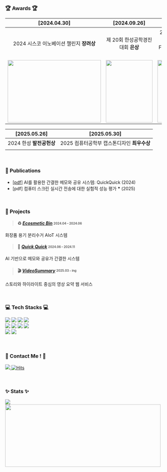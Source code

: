 <!--
**flsrinn/flsrinn** is a ✨ _special_ ✨ repository because its `README.md` (this file) appears on your GitHub profile.

Here are some ideas to get you started:

- 🔭 I’m currently working on ...
- 🌱 I’m currently learning ...
- 👯 I’m looking to collaborate on ...
- 🤔 I’m looking for help with ...
- 💬 Ask me about ...
- 📫 How to reach me: ...
- 😄 Pronouns: ...
- ⚡ Fun fact: ...
-->


### 🏆 Awards 🏆
| [2024.04.30]  | [2024.09.26]  | [2024.11.27]  |  [2025.02.07]  |
|:-:|:-:|:-:|:-:|
| 2024 시스코 이노베이션 챌린지 **장려상**  | 제 20회 한성공학경진대회 **은상**  | 2024 SW중심대학 연합 SW FESTIVAL **최우수상**  | 제 11회 창의융합역량 경진대회 **금상**  |
| <img src="https://github.com/user-attachments/assets/f0fd0a5f-303f-4ed4-a189-da0233df046d" width="300px" height="200px"> |<img src="https://github.com/user-attachments/assets/c8588ad0-bb9f-4c6f-955c-1d402ad993a7" width="150px" height="200px"> | <img src="https://github.com/user-attachments/assets/6dd7d593-c731-4b35-a116-a3dcea67c180" width="130px" height="200px"> |<img src="https://github.com/user-attachments/assets/8e762f45-e674-4e83-b378-6ecb4cac36de" width="150px" height="200px"> |

| [2025.05.26]  | [2025.05.30]  | 
|:-:|:-:|
| 2024 한성 **발전공헌상**  | 2025 컴퓨터공학부 캡스톤디자인 **최우수상** |
|  |  |

<br>

### 📝 Publications
* [[pdf]](https://github.com/user-attachments/files/20361207/AI.QuickQuick.pdf) AI를 활용한 간결한 메모와 공유 시스템: QuickQuick (2024)
* [pdf] 컴퓨터 스크린 실시간 전송에 대한 실험적 성능 평가 __*__ (2025)

<br>

### 🚀 Projects
> #### ♻️ [**_Ecosmetic Bin_**](https://github.com/HSU-REPLAY/Ecosmetic-Bin) <sub><sup>2024.04 – 2024.06</sup></sub>  
  화장품 용기 분리수거 AIoT 시스템

> #### 🧠 [**_Quick Quick_**](https://github.com/HwangCheese/QuickQuick) <sub><sup>2024.06 – 2024.11</sup></sub>  
  AI 기반으로 메모와 공유가 간결한 시스템

> #### 🎬 [**_VideoSummary_**](https://github.com/HwangCheese/VideoSummary) <sub><sup>2025.03 – ing</sup></sub>  
  스토리와 하이라이트 중심의 영상 요약 웹 서비스

<br>

### 💻 Tech Stacks 💻
<img src="https://img.shields.io/badge/java-007396?style=flat&logo=java&logoColor=white"/> <img src="https://img.shields.io/badge/Kotlin-7F52FF?style=flat&logo=kotlin&logoColor=white">
<img src="https://img.shields.io/badge/Flutter-02569B?style=flat&logo=flutter&logoColor=white"/>
<img src="https://img.shields.io/badge/mysql-4479A1?style=flat&logo=mysql&logoColor=white"><br> 
<img src="https://img.shields.io/badge/HTML5-E34F26?style=flat&logo=html5&logoColor=white"/>
<img src="https://img.shields.io/badge/CSS3-1572B6?style=flat&logo=css3&logoColor=white"/>
<img src="https://img.shields.io/badge/JavaScript-F7DF1E?style=flat&logo=javascript&logoColor=black"/>
<img src="https://img.shields.io/badge/Electron-47848F?style=style=flat&logo=Electron&logoColor=white">
<br>
<img src="https://img.shields.io/badge/Express-000000?style=flat&logo=Express&logoColor=white"/>
<img src="https://img.shields.io/badge/RaspberryPi-A22846?style=style=flat&logo=RaspberryPi&logoColor=white"> 
<br><br><br>

### 🙆 Contact Me ! 🙆
<a href=mailto:wjsdkfls03@gmail.com> <img src="https://img.shields.io/badge/Gmail-EA4335?style=flat&logo=Gmail&logoColor=white&link=mailto:wjsdkfls03@gmail.com"> </a> [![Hits](https://hits.seeyoufarm.com/api/count/incr/badge.svg?url=http%3A%2F%2Fgithub.com%2Fflsrinn&count_bg=%23FFDE00&title_bg=%23FFCC17&icon=rabbitmq.svg&icon_color=%23FFFFFF&title=hits&edge_flat=false)](https://hits.seeyoufarm.com)
<br><br><br>

### ✨ Stats ✨
<img src="https://github-readme-stats.vercel.app/api/top-langs/?username=flsrinn&layout=compact&bg_color=transparent,&title_color=000000&text_color=000000"/> <a href="https://github.com/devxb/gitanimals">
<img
  src="https://render.gitanimals.org/farms/flsrinn"
  width="500"
  height="200"
/>
</a>

